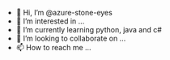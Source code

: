 - 👋 Hi, I’m @azure-stone-eyes
- 👀 I’m interested in ...
- 🌱 I’m currently learning python, java and c#
- 💞️ I’m looking to collaborate on ...
- 📫 How to reach me ...

<!---
azure-stone-eyes/azure-stone-eyes is a ✨ special ✨ repository because its `README.md` (this file) appears on your GitHub profile.
You can click the Preview link to take a look at your changes.
--->
